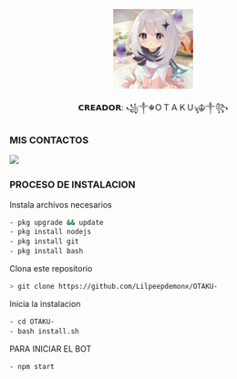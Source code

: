 <p align="center">
<img src="./media/image.jpg" width="140" height="140"/>
</p>
<p align="center">
𝗖𝗥𝗘𝗔𝗗𝗢𝗥: ꧁༒☬ＯＴＡＫＵৡ☬༒꧂

### MIS CONTACTOS
<p>
<a href="http://wa.me/+51914261272" target="blank"><img src="https://img.shields.io/badge/Whatsapp-30302f?style=flat&logo=whatsapp" /></a>

</p>

### PROCESO DE INSTALACION
Instala archivos necesarios
```bash
- pkg upgrade && update
- pkg install nodejs
- pkg install git
- pkg install bash
```
Clona este repositorio
 ```bash
> git clone https://github.com/Lilpeepdemonx/OTAKU-
```
Inicia la instalacion
```bash
- cd OTAKU-
- bash install.sh
```
PARA INICIAR EL BOT

 ```bash
- npm start
```

